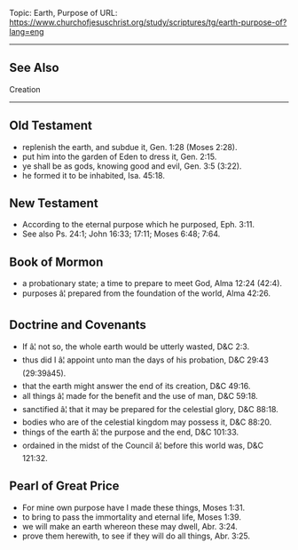 Topic: Earth, Purpose of
URL: https://www.churchofjesuschrist.org/study/scriptures/tg/earth-purpose-of?lang=eng

---

## See Also

Creation

---

## Old Testament

- replenish the earth, and subdue it, Gen. 1:28 (Moses 2:28).
- put him into the garden of Eden to dress it, Gen. 2:15.
- ye shall be as gods, knowing good and evil, Gen. 3:5 (3:22).
- he formed it to be inhabited, Isa. 45:18.

## New Testament

- According to the eternal purpose which he purposed, Eph. 3:11.
- See also Ps. 24:1; John 16:33; 17:11; Moses 6:48; 7:64.

## Book of Mormon

- a probationary state; a time to prepare to meet God, Alma 12:24 (42:4).
- purposes â¦ prepared from the foundation of the world, Alma 42:26.

## Doctrine and Covenants

- If â¦ not so, the whole earth would be utterly wasted, D&C 2:3.
- thus did I â¦ appoint unto man the days of his probation, D&C 29:43 (29:39â45).
- that the earth might answer the end of its creation, D&C 49:16.
- all things â¦ made for the benefit and the use of man, D&C 59:18.
- sanctified â¦ that it may be prepared for the celestial glory, D&C 88:18.
- bodies who are of the celestial kingdom may possess it, D&C 88:20.
- things of the earth â¦ the purpose and the end, D&C 101:33.
- ordained in the midst of the Council â¦ before this world was, D&C 121:32.

## Pearl of Great Price

- For mine own purpose have I made these things, Moses 1:31.
- to bring to pass the immortality and eternal life, Moses 1:39.
- we will make an earth whereon these may dwell, Abr. 3:24.
- prove them herewith, to see if they will do all things, Abr. 3:25.

